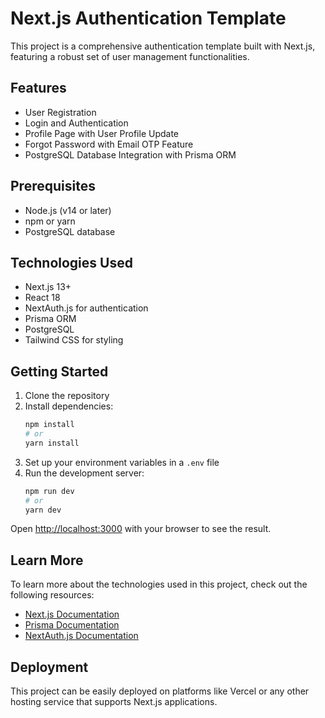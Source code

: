 # Next.js Authentication Template

This project is a comprehensive authentication template built with Next.js, featuring a robust set of user management functionalities.

## Features

- User Registration
- Login and Authentication
- Profile Page with User Profile Update
- Forgot Password with Email OTP Feature
- PostgreSQL Database Integration with Prisma ORM

## Prerequisites

- Node.js (v14 or later)
- npm or yarn
- PostgreSQL database

## Technologies Used

- Next.js 13+
- React 18
- NextAuth.js for authentication
- Prisma ORM
- PostgreSQL
- Tailwind CSS for styling

## Getting Started

1. Clone the repository
2. Install dependencies:
   ```bash
   npm install
   # or
   yarn install
   ```
3. Set up your environment variables in a `.env` file
4. Run the development server:
   ```bash
   npm run dev
   # or
   yarn dev
   ```

Open [http://localhost:3000](http://localhost:3000) with your browser to see the result.

## Learn More

To learn more about the technologies used in this project, check out the following resources:

- [Next.js Documentation](https://nextjs.org/docs)
- [Prisma Documentation](https://www.prisma.io/docs/)
- [NextAuth.js Documentation](https://next-auth.js.org/getting-started/introduction)

## Deployment

This project can be easily deployed on platforms like Vercel or any other hosting service that supports Next.js applications.
